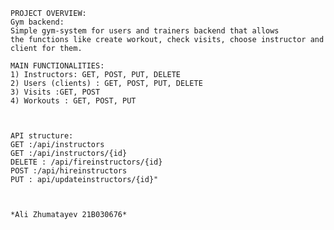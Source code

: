     PROJECT OVERVIEW:
    Gym backend:    
    Simple gym-system for users and trainers backend that allows
    the functions like create workout, check visits, choose instructor and client for them.

    MAIN FUNCTIONALITIES:
    1) Instructors: GET, POST, PUT, DELETE
    2) Users (clients) : GET, POST, PUT, DELETE
    3) Visits :GET, POST
    4) Workouts : GET, POST, PUT
    

    
    API structure:
    GET :/api/instructors
    GET :/api/instructors/{id}
    DELETE : /api/fireinstructors/{id}
    POST :/api/hireinstructors
    PUT : api/updateinstructors/{id}"



    *Ali Zhumatayev 21B030676*
    
    


